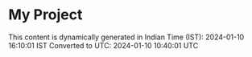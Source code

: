 # My Project

This content is dynamically generated in Indian Time (IST): 2024-01-10 16:10:01 IST
Converted to UTC: 2024-01-10 10:40:01 UTC

